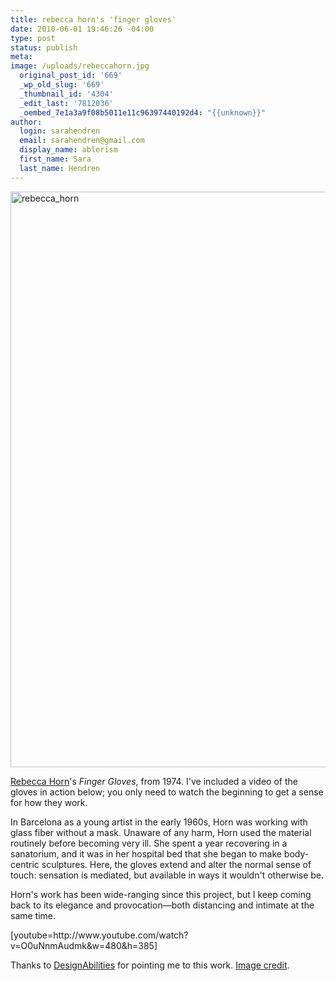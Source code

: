 ```yaml
---
title: rebecca horn's 'finger gloves'
date: 2010-06-01 19:46:26 -04:00
type: post
status: publish
meta:
image: /uploads/rebeccahorn.jpg
  original_post_id: '669'
  _wp_old_slug: '669'
  _thumbnail_id: '4304'
  _edit_last: '7812036'
  _oembed_7e1a3a9f08b5011e11c96397440192d4: "{{unknown}}"
author:
  login: sarahendren
  email: sarahendren@gmail.com
  display_name: ablerism
  first_name: Sara
  last_name: Hendren
---
```


<p><a href="http://ablersite.files.wordpress.com/2010/06/rebecca_horn.jpeg"><img class="alignnone size-full wp-image-4304" alt="rebecca_horn" src="{{ site.baseurl }}/uploads/rebecca_horn.jpeg" width="610" height="921" /></a></p>
<p><a href="http://www.rebecca-horn.de/pages/index_eng.html">Rebecca Horn</a>'s <em>Finger Gloves</em>, from 1974. I've included a video of the gloves in action below; you only need to watch the beginning to get a sense for how they work.</p>
<p>In Barcelona as a young artist in the early 1960s, Horn was working with glass fiber without a mask. Unaware of any harm, Horn used the material routinely before becoming very ill. She spent a year recovering in a sanatorium, and it was in her hospital bed that she began to make body-centric sculptures. Here, the gloves extend and alter the normal sense of touch: sensation is mediated, but available in ways it wouldn't otherwise be.</p>
<p>Horn's work has been wide-ranging since this project, but I keep coming back to its elegance and provocation—both distancing and intimate at the same time.</p>
<p>[youtube=http://www.youtube.com/watch?v=O0uNnmAudmk&amp;w=480&amp;h=385]</p>
<p>Thanks to <a href="http://designabilities.wordpress.com/">DesignAbilities</a> for pointing me to this work. <a href="http://artscool.cfa.cmu.edu/~king/study/artweb/installation%20&amp;%20performance/sld026.htm">Image credit</a>.</p>
